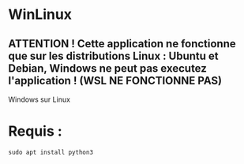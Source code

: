 # WinLinux

## ATTENTION ! Cette application ne fonctionne que sur les distributions Linux : Ubuntu et Debian, Windows ne peut pas executez l'application ! (WSL NE FONCTIONNE PAS)

Windows sur Linux

# Requis : 

`sudo apt install python3`
